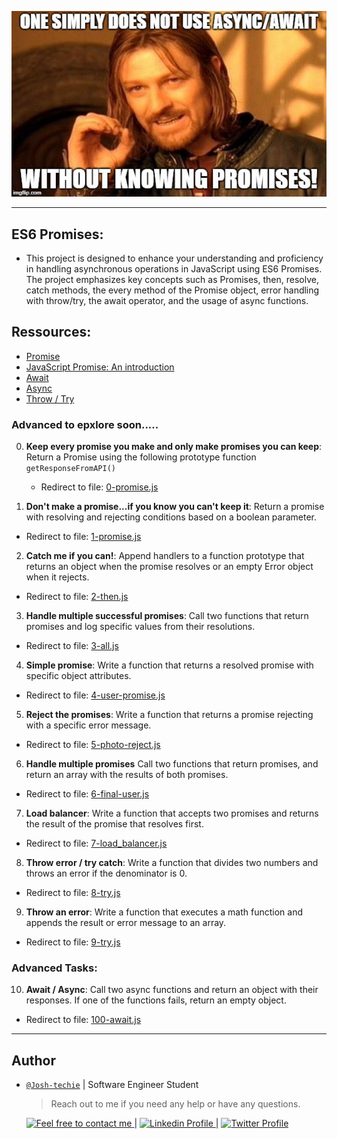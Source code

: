 <p align="center">
<img src ="../Assets/ES6_Promise.jpg">
</p>

---

## ES6 Promises:

- This project is designed to enhance your understanding and proficiency in handling asynchronous operations in JavaScript using ES6 Promises. The project emphasizes key concepts such as Promises, then, resolve, catch methods, the every method of the Promise object, error handling with throw/try, the await operator, and the usage of async functions.

## Ressources:

- [Promise](https://developer.mozilla.org/en-US/docs/Web/JavaScript/Reference/Global_Objects/Promise)
- [JavaScript Promise: An introduction](https://web.dev/promises/)
- [Await](https://developer.mozilla.org/en-US/docs/Web/JavaScript/Reference/Operators/await)
- [Async](https://developer.mozilla.org/en-US/docs/Web/JavaScript/Reference/Statements/async_function)
- [Throw / Try](https://developer.mozilla.org/en-US/docs/Web/JavaScript/Reference/Statements/try...catch)


### Advanced to epxlore soon.....

0. **Keep every promise you make and only make promises you can keep**: Return a Promise using the following prototype function `getResponseFromAPI()`

   - Redirect to file: [0-promise.js](./0-promise.js)

1. **Don't make a promise...if you know you can't keep it**: Return a promise with resolving and rejecting conditions based on a boolean parameter.

- Redirect to file: [1-promise.js](./1-promise.js)

2. **Catch me if you can!**: Append handlers to a function prototype that returns an object when the promise resolves or an empty Error object when it rejects.

- Redirect to file: [2-then.js](./2-then.js)

3. **Handle multiple successful promises**: Call two functions that return promises and log specific values from their resolutions.

- Redirect to file: [3-all.js](./3-all.js)

4. **Simple promise**: Write a function that returns a resolved promise with specific object attributes.

- Redirect to file: [4-user-promise.js](./4-user-promise.js)

5. **Reject the promises**: Write a function that returns a promise rejecting with a specific error message.

- Redirect to file: [5-photo-reject.js](./5-photo-reject.js)

6. **Handle multiple promises** Call two functions that return promises, and return an array with the results of both promises.

- Redirect to file: [6-final-user.js](./6-final-user.js)

7. **Load balancer**: Write a function that accepts two promises and returns the result of the promise that resolves first.

- Redirect to file: [7-load_balancer.js](./7-load_balancer.js)

8. **Throw error / try catch**: Write a function that divides two numbers and throws an error if the denominator is 0.

- Redirect to file: [8-try.js](./8-try.js)

9. **Throw an error**: Write a function that executes a math function and appends the result or error message to an array.

- Redirect to file: [9-try.js](./9-try.js)

### Advanced Tasks:

10. **Await / Async**: Call two async functions and return an object with their responses. If one of the functions fails, return an empty object.

- Redirect to file: [100-await.js](./100-await.js)

---

## Author

- [`@Josh-techie`]() | Software Engineer Student

  > Reach out to me if you need any help or have any questions.

  <a href="mailto:youssef.abouyahia@e-polytechnique.ma">
  	<img alt="Feel free to contact me" src="https://img.shields.io/badge/-Ask_me_anything-blue?style=flat&logo=Gmail&logoColor=white&link=mailto:youssef.abouyahia@e-polytechnique.ma&color=3d85c6" />
  </a>
  <span> | </span>
    <a href="https://www.linkedin.com/in/youssef-abouyahia/">
        <img alt="Linkedin Profile" src="https://img.shields.io/badge/-Linkedin-0072b1?style=flat&logo=Linkedin&logoColor=white&link=https://www.linkedin.com/in/youssef-abouyahia/" />
    </a>
    <span> | </span>
    <a href="https://twitter.com/JoesephAb">
        <img alt="Twitter Profile" src="https://img.shields.io/badge/-Twitter-0072b1?style=flat&logo=Twitter&logoColor=white&link=https://twitter.com/JoesephAb&color=1DA1F2" />
    </a>
